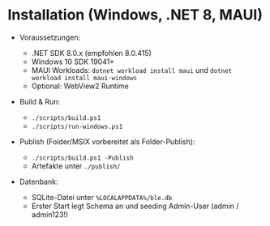 # Installation (Windows, .NET 8, MAUI)

- Voraussetzungen:
  - .NET SDK 8.0.x (empfohlen 8.0.415)
  - Windows 10 SDK 19041+
  - MAUI Workloads: `dotnet workload install maui` und `dotnet workload install maui-windows`
  - Optional: WebView2 Runtime

- Build & Run:
  - `./scripts/build.ps1`
  - `./scripts/run-windows.ps1`

- Publish (Folder/MSIX vorbereitet als Folder-Publish):
  - `./scripts/build.ps1 -Publish`
  - Artefakte unter `./publish/`

- Datenbank:
  - SQLite-Datei unter `%LOCALAPPDATA%/ble.db`
  - Erster Start legt Schema an und seeding Admin-User (admin / admin123!)

